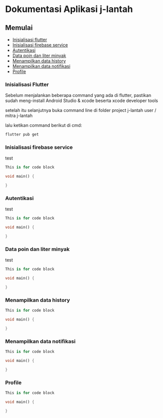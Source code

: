 # Dokumentasi Aplikasi j-lantah

## Memulai
- [Inisialisasi flutter](#inisialisasi-flutter)
- [Inisialisasi firebase service](#inisialisasi-firebase-service)
- [Autentikasi](#autentikasi)
- [Data poin dan liter minyak](#data-poin-dan-liter-minyak)
- [Menampilkan data history](#menampilkan-data-history)
- [Menampilkan data notifikasi](#menampilkan-data-notifikasi)
- [Profile](#profile)

### Inisialisasi Flutter
Sebelum menjalankan beberapa command yang ada di flutter, pastikan sudah meng-install Android Studio & xcode beserta xcode developer tools

setelah itu selanjutnya buka command line di folder project j-lantah user / mitra j-lantah

lalu ketikan command berikut di cmd:
```cmd
flutter pub get
```

### Inisialisasi firebase service
test

```dart
This is for code block

void main() {

}
```

### Autentikasi
test

```dart
This is for code block

void main() {

}
```

### Data poin dan liter minyak
test

```dart
This is for code block

void main() {

}
```

### Menampilkan data history

```dart
This is for code block

void main() {

}
```

### Menampilkan data notifikasi

```dart
This is for code block

void main() {

}
```

### Profile

```dart
This is for code block

void main() {

}
```
